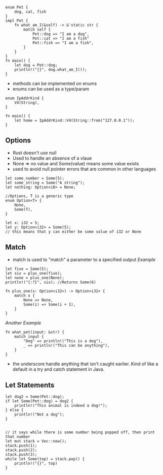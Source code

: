~~~
enum Pet {
	dog, cat, fish
}
impl Pet {
	fn what_am_I(&self) -> &'static str {
		match self {
			Pet::dog => "I am a dog",
			Pet::cat => "I am a fish"
			Pet::fish => "I am a fish",
		}
	}
}
fn main() {
	let dog = Pet::dog;
	println!("{}", dog.what_am_I());
}
~~~
- methods can be implemented on enums
- enums can be used as a type/param

~~~
enum IpAddrKind {
	V4(String),
}

fn main() {
	let home = IpAddrKind::V4(String::from("127.0.0.1"));
}
~~~

## Options 
- Rust doesn't use null
- Used to handle an absence of a vlaue
- None => no value and Some(value) means some value exists
- used to avoid null pointer errors that are common in other languages
~~~
let some_number = Some(5);
let some_string = Some("A string");
let nothing: Option<i8> = None;

//Options, T is a generic type
enum Option<T> {
	None,
	Some(T),
}
~~~

~~~
let x: i32 = 5;
let y: Option<i32> = Some(5);
// this means that y can either be some value of i32 or None
~~~

## Match
- match is used to "match" a parameter to a specified output
*Example*
~~~
let five = Some(5);
let six = plus_one(five);
let none = plus_one(None);
println!("{:?}", six); //Returns Some(6)

fn plus_one(x: Option<i32>) -> Option<i32> {
	match x {
		None => None,
		Some(i) => Some(i + 1),
	}
}
~~~

*Another Example*
~~~
fn what_pet(input: &str) {
	match input { 
		"Dog" => println!("This is a dog"),
		_ => println!("This can be anything"),
	}
}
~~~
- the underscore handle anything that isn't caught earlier. Kind of like a default in a try and catch statement in Java.

## Let Statements
~~~
let dog2 = Some(Pet::dog);
if let Some(Pet::dog) = dog2 {
	println!("This animal is indeed a dog!");
} else {
	println!("Not a dog");
}


// it says while there is some number being popped off, then print that number
let mut stack = Vec::new();
stack.push(1);
stack.push(2);
stack.push(3);
while let Some(top) = stack.pop() {
	println!("{}", top)
}
~~~